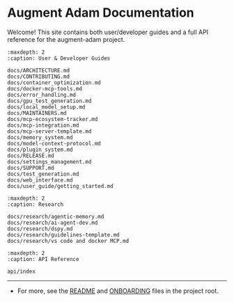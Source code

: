 # Augment Adam Documentation

Welcome! This site contains both user/developer guides and a full API reference for the augment-adam project.

```{toctree}
:maxdepth: 2
:caption: User & Developer Guides

docs/ARCHITECTURE.md
docs/CONTRIBUTING.md
docs/container_optimization.md
docs/docker-mcp-tools.md
docs/error_handling.md
docs/gpu_test_generation.md
docs/local_model_setup.md
docs/MAINTAINERS.md
docs/mcp-ecosystem-tracker.md
docs/mcp-integration.md
docs/mcp-server-template.md
docs/memory_system.md
docs/model-context-protocol.md
docs/plugin_system.md
docs/RELEASE.md
docs/settings_management.md
docs/SUPPORT.md
docs/test_generation.md
docs/web_interface.md
docs/user_guide/getting_started.md
```

```{toctree}
:maxdepth: 2
:caption: Research

docs/research/agentic-memory.md
docs/research/ai-agent-dev.md
docs/research/dspy.md
docs/research/guidelines-template.md
docs/research/vs code and docker MCP.md
```

```{toctree}
:maxdepth: 2
:caption: API Reference

api/index
```

---

- For more, see the [README](../../docs/README.md) and [ONBOARDING](../../docs/ONBOARDING.md) files in the project root.
